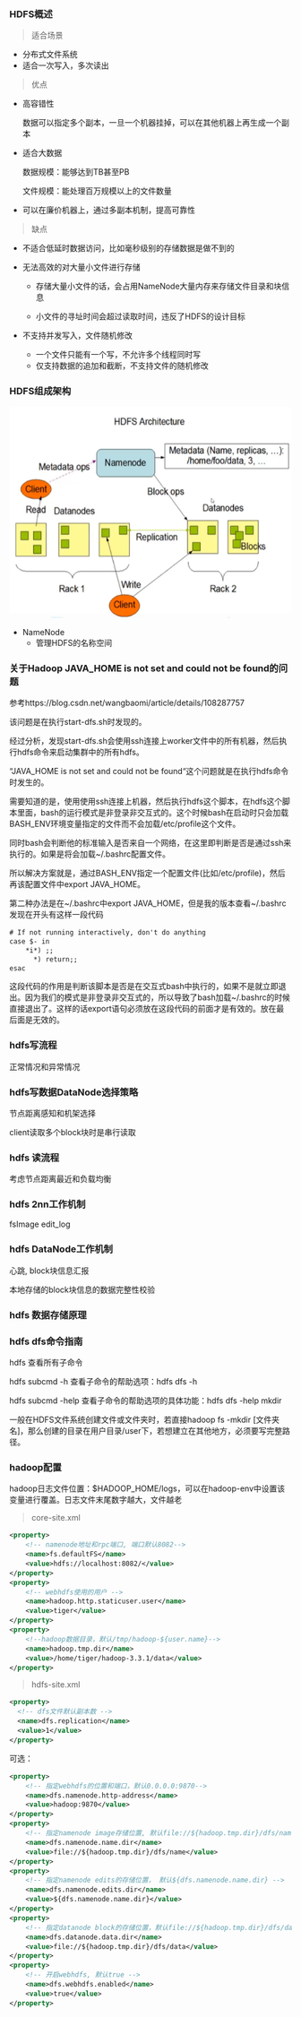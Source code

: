 

### HDFS概述

> 适合场景

- 分布式文件系统
- 适合一次写入，多次读出

> 优点

- 高容错性

  数据可以指定多个副本，一旦一个机器挂掉，可以在其他机器上再生成一个副本

- 适合大数据

  数据规模：能够达到TB甚至PB

  文件规模：能处理百万规模以上的文件数量

- 可以在廉价机器上，通过多副本机制，提高可靠性
  

> 缺点

- 不适合低延时数据访问，比如毫秒级别的存储数据是做不到的
- 无法高效的对大量小文件进行存储

  - 存储大量小文件的话，会占用NameNode大量内存来存储文件目录和块信息

  - 小文件的寻址时间会超过读取时间，违反了HDFS的设计目标
- 不支持并发写入，文件随机修改
  - 一个文件只能有一个写，不允许多个线程同时写
  - 仅支持数据的追加和截断，不支持文件的随机修改



### HDFS组成架构

![image-20220217220109369](img/hadoop/image-20220217220109369.png)

- NameNode
  - 管理HDFS的名称空间





### 关于Hadoop JAVA_HOME is not set and could not be found的问题

参考https://blog.csdn.net/wangbaomi/article/details/108287757

该问题是在执行start-dfs.sh时发现的。

经过分析，发现start-dfs.sh会使用ssh连接上worker文件中的所有机器，然后执行hdfs命令来启动集群中的所有hdfs。

“JAVA_HOME is not set and could not be found“这个问题就是在执行hdfs命令时发生的。

需要知道的是，使用使用ssh连接上机器，然后执行hdfs这个脚本，在hdfs这个脚本里面，bash的运行模式是非登录非交互式的。这个时候bash在启动时只会加载BASH_ENV环境变量指定的文件而不会加载/etc/profile这个文件。

同时bash会判断他的标准输入是否来自一个网络，在这里即判断是否是通过ssh来执行的。如果是将会加载~/.bashrc配置文件。

所以解决方案就是，通过BASH_ENV指定一个配置文件(比如/etc/profile)，然后再该配置文件中export JAVA_HOME。

第二种办法是在~/.bashrc中export JAVA_HOME，但是我的版本查看~/.bashrc发现在开头有这样一段代码

~~~shell
# If not running interactively, don't do anything
case $- in
    *i*) ;;
      *) return;;
esac
~~~

这段代码的作用是判断该脚本是否是在交互式bash中执行的，如果不是就立即退出。因为我们的模式是非登录非交互式的，所以导致了bash加载~/.bashrc的时候直接退出了。这样的话export语句必须放在这段代码的前面才是有效的。放在最后面是无效的。



### hdfs写流程

正常情况和异常情况





### hdfs写数据DataNode选择策略

节点距离感知和机架选择

client读取多个block块时是串行读取



### hdfs 读流程

考虑节点距离最近和负载均衡 



### hdfs 2nn工作机制

fsImage edit_log



### hdfs DataNode工作机制

心跳, block块信息汇报

本地存储的block块信息的数据完整性校验



### hdfs 数据存储原理

### hdfs dfs命令指南



hdfs 查看所有子命令

hdfs subcmd -h 查看子命令的帮助选项：hdfs dfs -h

hdfs subcmd -help 查看子命令的帮助选项的具体功能：hdfs dfs -help mkdir



一般在HDFS文件系统创建文件或文件夹时，若直接hadoop fs -mkdir [文件夹名]，那么创建的目录在用户目录/user下，若想建立在其他地方，必须要写完整路径。



### hadoop配置

hadoop日志文件位置：$HADOOP_HOME/logs，可以在hadoop-env中设置该变量进行覆盖。日志文件末尾数字越大，文件越老

> core-site.xml

~~~xml
<property>
    <!-- namenode地址和rpc端口, 端口默认8082-->
	<name>fs.defaultFS</name>
	<value>hdfs://localhost:8082/</value>
</property>
<property>
    <!-- webhdfs使用的用户 -->
	<name>hadoop.http.staticuser.user</name>
	<value>tiger</value>
</property>
<property>
    <!--hadoop数据目录，默认/tmp/hadoop-${user.name}-->
	<name>hadoop.tmp.dir</name>
	<value>/home/tiger/hadoop-3.3.1/data</value>
</property>
~~~

> hdfs-site.xml

~~~xml
<property>
  <!-- dfs文件默认副本数 -->  
  <name>dfs.replication</name>
  <value>1</value>
</property>
~~~

可选：

~~~xml
<property>
    <!-- 指定webhdfs的位置和端口，默认0.0.0.0:9870-->
    <name>dfs.namenode.http-address</name>
    <value>hadoop:9870</value>
</property>
<property>
    <!-- 指定namenode image存储位置, 默认file://${hadoop.tmp.dir}/dfs/name-->
    <name>dfs.namenode.name.dir</name>
    <value>file://${hadoop.tmp.dir}/dfs/name</value>
</property>
<property>
    <!-- 指定namenode edits的存储位置， 默认${dfs.namenode.name.dir} -->
    <name>dfs.namenode.edits.dir</name>
    <value>${dfs.namenode.name.dir}</value>
</property>
<property>
    <!-- 指定datanode block的存储位置，默认file://${hadoop.tmp.dir}/dfs/data -->
    <name>dfs.datanode.data.dir</name>
    <value>file://${hadoop.tmp.dir}/dfs/data</value>
</property>
<property>
    <!-- 开启webhdfs, 默认true -->
    <name>dfs.webhdfs.enabled</name>
    <value>true</value>
</property>
~~~

